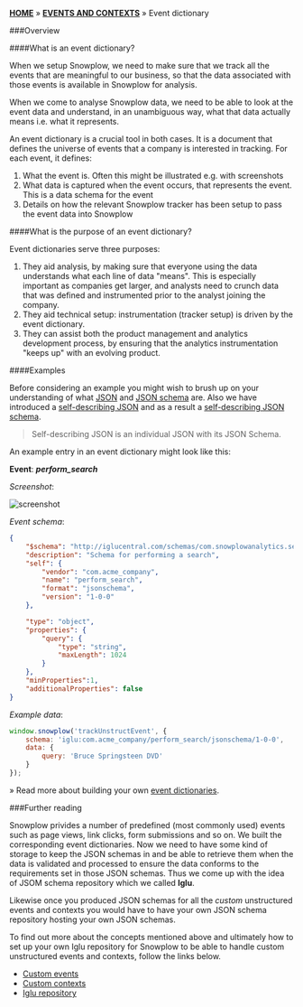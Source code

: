 [**HOME**](Home) » [**EVENTS AND CONTEXTS**](Events-and-Contexts) » Event dictionary

###Overview

####What is an event dictionary?

When we setup Snowplow, we need to make sure that we track all the events that are meaningful to our business, so that the data associated with those events is available in Snowplow for analysis.

When we come to analyse Snowplow data, we need to be able to look at the event data and understand, in an unambiguous way, what that data actually means i.e. what it represents.

An event dictionary is a crucial tool in both cases. It is a document that defines the universe of events that a company is interested in tracking. For each event, it defines:

1. What the event is. Often this might be illustrated e.g. with screenshots
2. What data is captured when the event occurs, that represents the event. This is a data schema for the event
3. Details on how the relevant Snowplow tracker has been setup to pass the event data into Snowplow

####What is the purpose of an event dictionary?

Event dictionaries serve three purposes:

1. They aid analysis, by making sure that everyone using the data understands what each line of data "means". This is especially important as companies get larger, and analysts need to crunch data that was defined and instrumented prior to the analyst joining the company.
2. They aid technical setup: instrumentation (tracker setup) is driven by the event dictionary.
3. They can assist both the product management and analytics development process, by ensuring that the analytics instrumentation "keeps up" with an evolving product.

####Examples

Before considering an example you might wish to brush up on your understanding of what [JSON](http://www.json.org/) and [JSON schema](http://json-schema.org/) are. Also we have introduced a [self-describing JSON](https://github.com/snowplow/iglu/wiki/Self-describing-JSONs) and as a result a [self-describing JSON schema](https://github.com/snowplow/iglu/wiki/Self-describing-JSON-Schemas).

> Self-describing JSON is an individual JSON with its JSON Schema.

An example entry in an event dictionary might look like this:

**Event**: ***perform_search***

*Screenshot*:

![screenshot](http://snowplowanalytics.com/assets/img/analytics/basic-concepts/perform-search-mockup.png)

*Event schema*:

```json
{
    "$schema": "http://iglucentral.com/schemas/com.snowplowanalytics.self-desc/schema/jsonschema/1-0-0#",
    "description": "Schema for performing a search",
    "self": {
        "vendor": "com.acme_company",
        "name": "perform_search",
        "format": "jsonschema",
        "version": "1-0-0"
    },

    "type": "object",
    "properties": {
    	"query": {
            "type": "string",
            "maxLength": 1024
        }
    },
    "minProperties":1,
    "additionalProperties": false
}
```

*Example data*:

```javascript
window.snowplow('trackUnstructEvent', {
    schema: 'iglu:com.acme_company/perform_search/jsonschema/1-0-0',
    data: {
        query: 'Bruce Springsteen DVD'
    }
});
```

» Read more about building your own [event dictionaries](Building-event-dictionaries).

###Further reading

Snowplow privides a number of predefined (most commonly used) events such as page views, link clicks, form submissions and so on. We built the corresponding event dictionaries. Now we need to have some kind of storage to keep the JSON schemas in and be able to retrieve them when the data is validated and processed to ensure the data conforms to the requirements set in those JSON schemas. Thus we come up with the idea of JSOM schema repository which we called **Iglu**.

Likewise once you produced JSON schemas for all the *custom* unstructured events and contexts you would have to have your own JSON schema repository hosting your own JSON schemas. 

To find out more about the concepts mentioned above and ultimately how to set up your own Iglu repository for Snowplow to be able to handle custom unstructured events and contexts, follow the links below.

- [Custom events](Custom-events)
- [Custom contexts](Custom-contexts)
- [Iglu repository](Iglu-repository)